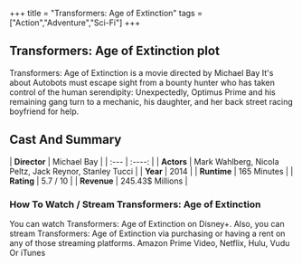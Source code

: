 +++
title = "Transformers: Age of Extinction"
tags = ["Action","Adventure","Sci-Fi"]
+++
## Transformers: Age of Extinction plot
Transformers: Age of Extinction is a movie directed by Michael Bay It's about Autobots must escape sight from a bounty hunter who has taken control of the human serendipity: Unexpectedly, Optimus Prime and his remaining gang turn to a mechanic, his daughter, and her back street racing boyfriend for help.
## Cast And Summary
| **Director**      | Michael Bay |
    | :---        |    :----:   |
    |  **Actors** | Mark Wahlberg, Nicola Peltz, Jack Reynor, Stanley Tucci |
    | **Year**   | 2014    |
    |  **Runtime** | 165 Minutes |
    |  **Rating** | 5.7 / 10 | 
    |  **Revenue** | 245.43$ Millions |
### How To Watch / Stream Transformers: Age of Extinction
You can watch Transformers: Age of Extinction on Disney+.
Also, you can stream Transformers: Age of Extinction via purchasing or having a rent on any of those streaming platforms.
Amazon Prime Video, Netflix, Hulu, Vudu Or iTunes